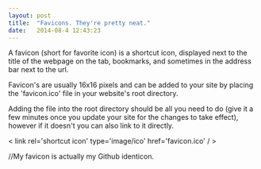 ```yaml
---
layout: post
title:  "Favicons. They're pretty neat."
date:   2014-08-4 12:43:23
---
```


A favicon (short for favorite icon) is a shortcut icon, displayed next to the title of the webpage on the tab, bookmarks, and sometimes in the address bar next to the url. 

Favicon's are usually 16x16 pixels and can be added to your site by placing the 'favicon.ico' file in your website's root directory. 

Adding the file into the root directory should be all you need to do (give it a few minutes once you update your site for the changes to take effect), however if it doesn't you can also link to it directly. 

< link rel='shortcut icon' type='image/ico' href='favicon.ico' / > 

//My favicon is actually my Github identicon.
